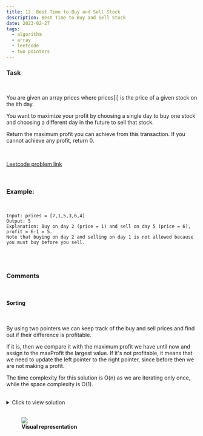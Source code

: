 ```yaml
---
title: 12. Best Time to Buy and Sell Stock
description: Best Time to Buy and Sell Stock
date: 2023-02-27
tags:
  - algorithm
  - array
  - leetcode
  - two pointers
---
```


### Task

<br />

You are given an array prices where prices[i] is the price of a given stock on the ith day.

You want to maximize your profit by choosing a single day to buy one stock and choosing a different day in the future to sell that stock.

Return the maximum profit you can achieve from this transaction. If you cannot achieve any profit, return 0.

<br />

[Leetcode problem link](https://leetcode.com/problems/best-time-to-buy-and-sell-stock)

<br />

### Example:

<br />

```
Input: prices = [7,1,5,3,6,4]
Output: 5
Explanation: Buy on day 2 (price = 1) and sell on day 5 (price = 6), profit = 6-1 = 5.
Note that buying on day 2 and selling on day 1 is not allowed because you must buy before you sell.
```

<br />
<br />

### Comments

<br />

#### Sorting

<br />

By using two pointers we can keep track of the buy and sell prices and find out if their difference is profitable.

If it is, then we compare it with the maximum profit we have until now and assign to the maxProfit the largest value. If it's not profitable, it means that we need to update the left pointer to the right pointer, since before then we are not making a profit.

The time complexity for this solution is O(n) as we are iterating only once, while the space complexity is O(1).

<br />

<details>
  <summary>Click to view solution</summary>

```js
var maxProfit = function (prices) {
  let left = 0;
  let right = 1;
  let maxProfit = 0;

  while (right < prices.length) {
    if (prices[left] < prices[right]) {
      const profit = prices[right] - prices[left];
      maxProfit = Math.max(profit, maxProfit);
    } else {
      left = right;
    }
    right++;
  }

  return maxProfit;
};
```

## </details>

<br />
<figure>
<img style="max-width: 400px;" class="blogPostImage" src="../assets/images/best time to sell stock.jpg">
<figcaption><b>Visual representation</b></figcaption>
</figure>
